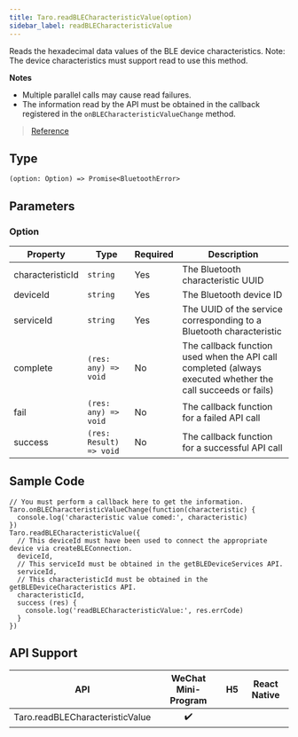 ```yaml
---
title: Taro.readBLECharacteristicValue(option)
sidebar_label: readBLECharacteristicValue
---
```


Reads the hexadecimal data values of the BLE device characteristics. Note: The device characteristics must support read to use this method.

**Notes**
- Multiple parallel calls may cause read failures.
- The information read by the API must be obtained in the callback registered in the `onBLECharacteristicValueChange` method.

> [Reference](https://developers.weixin.qq.com/miniprogram/en/dev/api/device/bluetooth-ble/wx.readBLECharacteristicValue.html)

## Type

```tsx
(option: Option) => Promise<BluetoothError>
```

## Parameters

### Option

<table>
  <thead>
    <tr>
      <th>Property</th>
      <th>Type</th>
      <th style={{ textAlign: "center"}}>Required</th>
      <th>Description</th>
    </tr>
  </thead>
  <tbody>
    <tr>
      <td>characteristicId</td>
      <td><code>string</code></td>
      <td style={{ textAlign: "center"}}>Yes</td>
      <td>The Bluetooth characteristic UUID</td>
    </tr>
    <tr>
      <td>deviceId</td>
      <td><code>string</code></td>
      <td style={{ textAlign: "center"}}>Yes</td>
      <td>The Bluetooth device ID</td>
    </tr>
    <tr>
      <td>serviceId</td>
      <td><code>string</code></td>
      <td style={{ textAlign: "center"}}>Yes</td>
      <td>The UUID of the service corresponding to a Bluetooth characteristic</td>
    </tr>
    <tr>
      <td>complete</td>
      <td><code>(res: any) =&gt; void</code></td>
      <td style={{ textAlign: "center"}}>No</td>
      <td>The callback function used when the API call completed (always executed whether the call succeeds or fails)</td>
    </tr>
    <tr>
      <td>fail</td>
      <td><code>(res: any) =&gt; void</code></td>
      <td style={{ textAlign: "center"}}>No</td>
      <td>The callback function for a failed API call</td>
    </tr>
    <tr>
      <td>success</td>
      <td><code>(res: Result) =&gt; void</code></td>
      <td style={{ textAlign: "center"}}>No</td>
      <td>The callback function for a successful API call</td>
    </tr>
  </tbody>
</table>

## Sample Code

```tsx
// You must perform a callback here to get the information.
Taro.onBLECharacteristicValueChange(function(characteristic) {
  console.log('characteristic value comed:', characteristic)
})
Taro.readBLECharacteristicValue({
  // This deviceId must have been used to connect the appropriate device via createBLEConnection.
  deviceId,
  // This serviceId must be obtained in the getBLEDeviceServices API.
  serviceId,
  // This characteristicId must be obtained in the getBLEDeviceCharacteristics API.
  characteristicId,
  success (res) {
    console.log('readBLECharacteristicValue:', res.errCode)
  }
})
```

## API Support

| API | WeChat Mini-Program | H5 | React Native |
| :---: | :---: | :---: | :---: |
| Taro.readBLECharacteristicValue | ✔️ |  |  |
